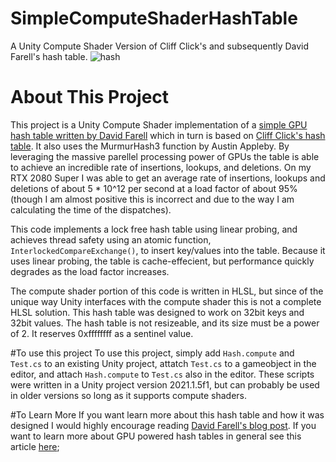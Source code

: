 # SimpleComputeShaderHashTable
A Unity Compute Shader Version of Cliff Click's and subsequently David Farell's hash table.
![hash](https://user-images.githubusercontent.com/68340554/128312010-7b256383-3c02-4dae-83fb-014a025cc708.PNG)
# About This Project
This project is a Unity Compute Shader implementation of a [simple GPU hash table written by David Farell](https://github.com/nosferalatu/SimpleGPUHashTable) which in turn is based on [Cliff Click's hash table](https://preshing.com/20130605/the-worlds-simplest-lock-free-hash-table/). It also uses the MurmurHash3 function by Austin Appleby. By leveraging the massive parellel processing power of GPUs the table is able to achieve an incredible rate of insertions, lookups, and deletions. On my RTX 2080 Super I was able to get an average rate of insertions, lookups and deletions of about 5 * 10^12 per second at a load factor of about 95% (though I am almost positive this is incorrect and due to the way I am calculating the time of the dispatches). 

This code implements a lock free hash table using linear probing, and achieves thread safety using an atomic function, `InterlockedCompareExchange()`, to insert key/values into the table. Because it uses linear probing, the table is cache-effecient, but performance quickly degrades as the load factor increases.

The compute shader portion of this code is written in HLSL, but since of the unique way Unity interfaces with the compute shader this is not a complete HLSL solution. This hash table was designed to work on 32bit keys and 32bit values. The hash table is not resizeable, and its size must be a power of 2. It reserves 0xffffffff as a sentinel value.

#To use this project
To use this project, simply add `Hash.compute` and `Test.cs` to an existing Unity project, attatch `Test.cs` to a gameobject in the editor, and attach `Hash.compute` to `Test.cs` also in the editor. These scripts were written in a Unity project version 2021.1.5f1, but can probably be used in older versions so long as it supports compute shaders.    

#To Learn More
If you want learn more about this hash table and how it was designed I would highly encourage reading [David Farell's blog post](https://nosferalatu.com/SimpleGPUHashTable.html). If you want to learn more about GPU powered hash tables in general see this article [here](https://arxiv.org/pdf/2009.07914.pdf);


